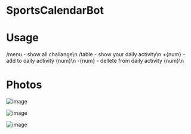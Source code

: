 # SportsCalendarBot

# Usage

/menu - show all challange\n
/table - show your daily activity\n
+{num} - add to daily activity {num}\n
-{num} - dellete from daily activity {num}\n

# Photos
![image](https://user-images.githubusercontent.com/67559040/160256540-9da4c861-ea7f-45d3-8b11-ba109bde595b.png)


![image](https://user-images.githubusercontent.com/67559040/160256557-bec28772-08ec-4f44-b434-b802b87b5930.png)

![image](https://user-images.githubusercontent.com/67559040/160256568-60ce89bc-1991-4910-8a57-19b9da83e0a2.png)

